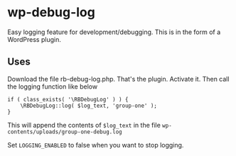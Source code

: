 # wp-debug-log
Easy logging feature for development/debugging.
This is in the form of a WordPress plugin.

## Uses
Download the file rb-debug-log.php. That's the plugin. Activate it.
Then call the logging function like below
```
if ( class_exists( '\RBDebugLog' ) ) {
	\RBDebugLog::log( $log_text, 'group-one' );
}
```

This will append the contents of `$log_text` in the file `wp-contents/uploads/group-one-debug.log`

Set `LOGGING_ENABLED` to false when you want to stop logging.
